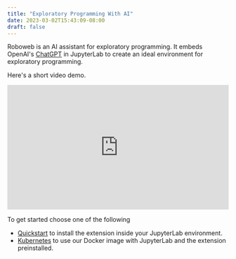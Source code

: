 ```yaml
---
title: "Exploratory Programming With AI"
date: 2023-03-02T15:43:09-08:00
draft: false
---
```


Roboweb is an AI assistant for exploratory programming. It embeds OpenAI's [ChatGPT](https://chat.gpt.ai/)
in JupyterLab to create an ideal environment for exploratory programming.

Here's a short video demo.

<div style="position: relative; padding-bottom: 56.25%; height: 0;"><iframe src="https://www.loom.com/embed/0695aeabb5154f058873e4bd6eb60e72" frameborder="0" webkitallowfullscreen mozallowfullscreen allowfullscreen style="position: absolute; top: 0; left: 0; width: 100%; height: 100%;"></iframe></div>

To get started choose one of the following

* [Quickstart](/docs/quickstart) to install the extension inside your JupyterLab environment.
* [Kubernetes](/k8s) to use our Docker image with JupyterLab and the extension preinstalled.